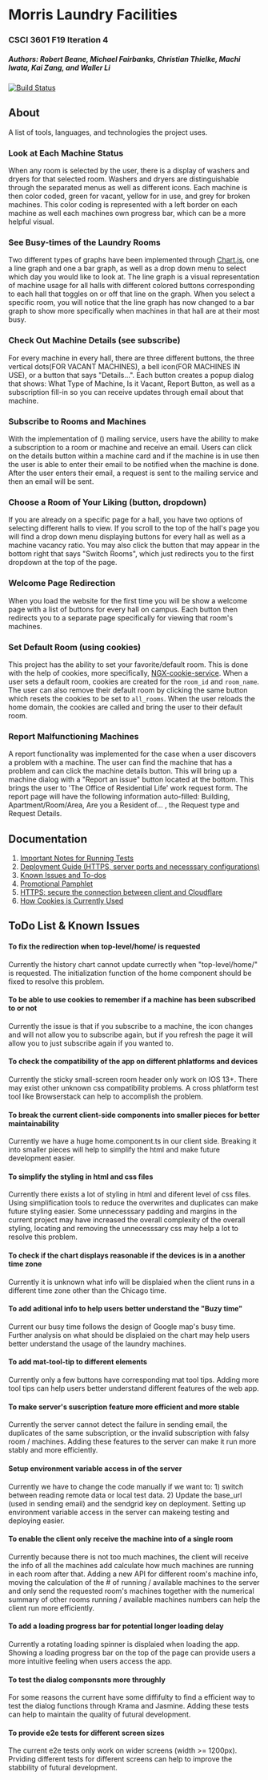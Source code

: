 # Morris Laundry Facilities
### CSCI 3601 F19 Iteration 4
##### Authors: Robert Beane, Michael Fairbanks, Christian Thielke, Machi Iwata, Kai Zang, and Waller Li

[![Build Status](https://travis-ci.org/UMM-CSci-3601-F19/iteration-4-rockin-reindeer.svg?branch=master)](https://travis-ci.org/UMM-CSci-3601-F19/iteration-4-rockin-reindeer)

## About

A list of tools, languages, and technologies the project uses.

### Look at Each Machine Status

When any room is selected by the user, there is a display of washers and dryers for that selected room. Washers and dryers are distinguishable through the separated menus as well as different icons. Each machine
is then color coded, green for vacant, yellow for in use, and grey for broken machines. This color coding is represented with a left border on each machine as well each machines own progress bar, which can be
a more helpful visual.
 
### See Busy-times of the Laundry Rooms

Two different types of graphs have been implemented through [Chart.js][CHARTjs], one a line graph and one a bar graph, as well as a drop down menu to select which day you would like to look at. The line graph is a 
visual representation of machine usage for all halls with different colored buttons corresponding to each hall that toggles on or off that line on the graph. When you select a specific room, 
you will notice that the line graph has now changed to a bar graph to show more specifically when machines in that hall are at their most busy.

### Check Out Machine Details (see subscribe)

For every machine in every hall, there are three different buttons, the three vertical dots(FOR VACANT MACHINES), a bell icon(FOR MACHINES IN USE), or 
a button that says "Details...". Each button creates a popup dialog that shows: What Type of Machine, Is it Vacant, Report Button, 
as well as a subscription fill-in so you can receive updates through email about that machine.

### Subscribe to Rooms and Machines

With the implementation of () mailing service, users have the ability to make a subscription to a room or machine and receive an email.
Users can click on the details button within a machine card and if the machine is in use then the user is able to enter their email
to be notified when the machine is done. After the user enters their email, a request is sent to the mailing service and then an email
will be sent.

### Choose a Room of Your Liking (button, dropdown)

If you are already on a specific page for a hall, you have two options of selecting different halls to view. If you scroll to the top of the hall's page
you will find a drop down menu displaying buttons for every hall as well as a machine vacancy ratio. You may also click the button that may appear in the 
bottom right that says "Switch Rooms", which just redirects you to the first dropdown at the top of the page.

### Welcome Page Redirection

When you load the website for the first time you will be show a welcome page with a list of buttons for every hall on campus. Each button then redirects you 
to a separate page specifically for viewing that room's machines.

### Set Default Room (using cookies)

This project has the ability to set your favorite/default room. This is done with the help of cookies,
more specifically, [NGX-cookie-service][NGXCookie]. When a user sets a default room, cookies are created
for the ```room_id``` and ```room_name```. The user can also remove their default room by clicking the same
button which resets the cookies to be set to ```all_rooms```. When the user reloads the home domain, the cookies are called
and bring the user to their default room.

### Report Malfunctioning Machines

A report functionality was implemented for the case when a user discovers a problem with a machine. The user can find the machine
that has a problem and can click the machine details button. This will bring up a machine dialog with a "Report an issue" button
located at the bottom. This brings the user to 'The Office of Residential Life' work request form. The report page will have the
following information auto-filled: Building, Apartment/Room/Area, Are you a Resident of... , the Request type and Request Details.

## Documentation

1. [Important Notes for Running Tests](https://github.com/UMM-CSci-3601-F19/iteration-4-rockin-reindeer/blob/master/Documentation/testInstruction.md)
2. [Deployment Guide (HTTPS, server ports and necesssary configurations)](https://github.com/UMM-CSci-3601-F19/iteration-4-rockin-reindeer/blob/master/Documentation/deployment.md)
3. [Known Issues and To-dos](#ToDo-List-&-Known-Issues)
4. [Promotional Pamphlet](https://github.com/UMM-CSci-3601-F19/iteration-4-rockin-reindeer/blob/master/Documentation/softDesignBrochure.jpg)
5. [HTTPS: secure the connection between client and Cloudflare](https://github.com/UMM-CSci-3601-S19/iteration-4-endgame/blob/master/Documentation/HTTPS.md)
6. [How Cookies is Currently Used](https://github.com/UMM-CSci-3601-F19/iteration-4-rockin-reindeer/blob/master/Documentation/cookies.md)

## ToDo List & Known Issues

#### To fix the redirection when top-level/home/ is requested

Currently the history chart cannot update currectly when "top-level/home/" is requested. The initialization function of the home component should be fixed to resolve this problem.

#### To be able to use cookies to remember if a machine has been subscribed to or not

Currently the issue is that if you subscribe to a machine, the icon changes and will not allow you to subscribe again, but if you refresh the page it will allow you to just subscribe again if you wanted to.

#### To check the compatibility of the app on different phlatforms and devices

Currently the sticky small-screen room header only work on IOS 13+. There may exist other unknown css compatibility problems. A cross phlatform test tool like Browserstack can help to accomplish the problem.

#### To break the current client-side components into smaller pieces for better maintainability

Currently we have a huge home.component.ts in our client side. Breaking it into smaller pieces will help to simplify the html and make future development easier.

#### To simplify the styling in html and css files

Currently there exists a lot of styling in html and diferent level of css files. Using simplification tools to reduce the overwrites and duplicates can make future styling easier. Some unnecesssary padding and margins in the current project may have increased the overall complexity of the overall styling, locating and removing the unnecesssary css may help a lot to resolve this problem.

#### To check if the chart displays reasonable if the devices is in a another time zone

Currently it is unknown what info will be displaied when the client runs in a different time zone other than the Chicago time.

#### To add aditional info to help users better understand the "Buzy time"

Current our busy time follows the design of Google map's busy time. Further analysis on what should be displaied on the chart may help users better understand the usage of the laundry machines.

#### To add mat-tool-tip to different elements

Currently only a few buttons have corresponding mat tool tips. Adding more tool tips can help users better understand different features of the web app.

#### To make server's suscription feature more efficient and more stable

Currently the server cannot detect the failure in sending email, the duplicates of the same subscription, or the invalid subscription with falsy room / machines. Adding these features to the server can make it run more stably and more efficiently.

#### Setup environment variable access in of the server

Currently we have to change the code manually if we want to: 1) switch between reading remote data or local test data. 2) Update the base_url (used in sending email) and the sendgrid key on deployment. Setting up environment variable access in the server can makeing testing and deploying easier.

#### To enable the client only receive the machine into of a single room

Currently because there is not too much machines, the client will receive the info of all the machines add calculate how much machines are running in each room after that. Adding a new API for different room's machine info, moving the calculation of the # of running / available machines to the server and only send the requested room's machines together with the numerical summary of other rooms running / available machines numbers can help the client run more efficiently.

#### To add a loading progress bar for potential longer loading delay

Currently a rotating loading spinner is displaied when loading the app. Showing a loading progress bar on the top of the page can provide users a more intuitive feeling when users access the app.

#### To test the dialog componsnts more throughly

For some reasons the current have some diffifulty to find a efficient way to test the dialog functions through Krama and Jasmine. Adding these tests can help to maintain the quality of futural development.

#### To provide e2e tests for different screen sizes

The current e2e tests only work on wider screens (width >= 1200px). Prviding different tests for different screens can help to improve the stabbility of futural development.

[NGXCookie]: https://www.npmjs.com/package/ngx-cookie-service
[CHARTjs]: https://www.chartjs.org/
